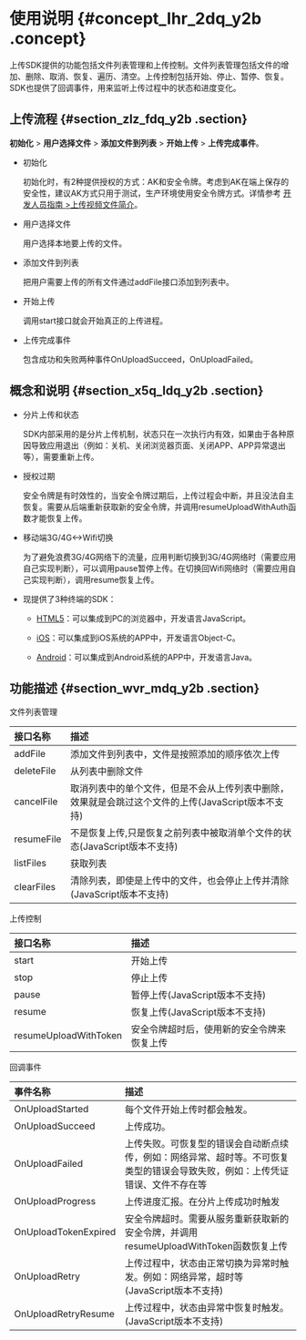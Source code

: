 # 使用说明 {#concept_lhr_2dq_y2b .concept}

上传SDK提供的功能包括文件列表管理和上传控制。文件列表管理包括文件的增加、删除、取消、恢复、遍历、清空。上传控制包括开始、停止、暂停、恢复。SDK也提供了回调事件，用来监听上传过程中的状态和进度变化。

## 上传流程 {#section_zlz_fdq_y2b .section}

**初始化** \> **用户选择文件** \> **添加文件到列表** \> **开始上传** \> **上传完成事件**。

-   初始化

    初始化时，有2种提供授权的方式：AK和安全令牌。考虑到AK在端上保存的安全性，建议AK方式只用于测试，生产环境使用安全令牌方式。详情参考 [开发人员指南 \>上传视频文件简介](https://help.aliyun.com/document_detail/42615.html)。

-   用户选择文件

    用户选择本地要上传的文件。

-   添加文件到列表

    把用户需要上传的所有文件通过addFile接口添加到列表中。

-   开始上传

    调用start接口就会开始真正的上传进程。

-   上传完成事件

    包含成功和失败两种事件OnUploadSucceed，OnUploadFailed。


## 概念和说明 {#section_x5q_ldq_y2b .section}

-   分片上传和状态

    SDK内部采用的是分片上传机制，状态只在一次执行内有效，如果由于各种原因导致应用退出（例如：关机、关闭浏览器页面、关闭APP、APP异常退出等），需要重新上传。

-   授权过期

    安全令牌是有时效性的，当安全令牌过期后，上传过程会中断，并且没法自主恢复。需要从后端重新获取新的安全令牌，并调用resumeUploadWithAuth函数才能恢复上传。

-   移动端3G/4G<-\>Wifi切换

    为了避免浪费3G/4G网络下的流量，应用判断切换到3G/4G网络时（需要应用自己实现判断），可以调用pause暂停上传。在切换回Wifi网络时（需要应用自己实现判断），调用resume恢复上传。

-   现提供了3种终端的SDK：

    -   [HTML5](https://help.aliyun.com/document_detail/48471.html)：可以集成到PC的浏览器中，开发语言JavaScript。

    -   [iOS](https://help.aliyun.com/document_detail/48473.html)：可以集成到iOS系统的APP中，开发语言Object-C。

    -   [Android](https://help.aliyun.com/document_detail/48474.html)：可以集成到Android系统的APP中，开发语言Java。


## 功能描述 {#section_wvr_mdq_y2b .section}

文件列表管理

|接口名称|描述|
|:---|:-|
|addFile|添加文件到列表中，文件是按照添加的顺序依次上传|
|deleteFile|从列表中删除文件|
|cancelFile|取消列表中的单个文件，但是不会从上传列表中删除，效果就是会跳过这个文件的上传\(JavaScript版本不支持\)|
|resumeFile|不是恢复上传,只是恢复之前列表中被取消单个文件的状态\(JavaScript版本不支持\)|
|listFiles|获取列表|
|clearFiles|清除列表，即使是上传中的文件，也会停止上传并清除\(JavaScript版本不支持\)|

上传控制

|接口名称|描述|
|:---|:-|
|start|开始上传|
|stop|停止上传|
|pause|暂停上传\(JavaScript版本不支持\)|
|resume|恢复上传\(JavaScript版本不支持\)|
|resumeUploadWithToken|安全令牌超时后，使用新的安全令牌来恢复上传|

回调事件

|事件名称|描述|
|:---|:-|
|OnUploadStarted|每个文件开始上传时都会触发。|
|OnUploadSucceed|上传成功。|
|OnUploadFailed|上传失败。可恢复型的错误会自动断点续传，例如：网络异常、超时等。不可恢复类型的错误会导致失败，例如：上传凭证错误、文件不存在等|
|OnUploadProgress|上传进度汇报。在分片上传成功时触发|
|OnUploadTokenExpired|安全令牌超时。需要从服务重新获取新的安全令牌，并调用resumeUploadWithToken函数恢复上传|
|OnUploadRetry|上传过程中，状态由正常切换为异常时触发。例如：网络异常，超时等\(JavaScript版本不支持\)|
|OnUploadRetryResume|上传过程中，状态由异常中恢复时触发。\(JavaScript版本不支持\)|

